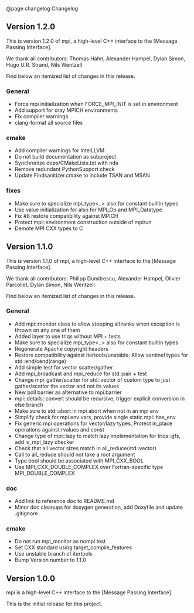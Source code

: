 @page changelog Changelog

## Version 1.2.0

This is version 1.2.0 of mpi, a high-level C++ interface to the [Message Passing Interface].

We thank all contributors: Thomas Hahn, Alexander Hampel, Dylan Simon, Hugo U.R. Strand, Nils Wentzell

Find below an itemized list of changes in this release.

### General
* Force mpi initialization when FORCE_MPI_INIT is set in environment
* Add support for cray MPICH environments
* Fix compiler warnings
* clang-format all source files

### cmake
* Add compiler warnings for IntelLLVM
* Do not build documentation as subproject
* Synchronize deps/CMakeLists.txt with nda
* Remove redundant PythonSupport check
* Update Findsanitizer.cmake to include TSAN and MSAN

### fixes
* Make sure to specialize mpi_type<..> also for constant builtin types
* Use value initialization for also for MPI_Op and MPI_Datatype
* Fix #8 restore compatibility against MPICH
* Protect mpi::environment construction outside of mpirun
* Demote MPI CXX types to C


## Version 1.1.0

This is version 1.1.0 of mpi, a high-level C++ interface to the [Message Passing Interface].

We thank all contributors: Philipp Dumitrescu, Alexander Hampel, Olivier Parcollet, Dylan Simon, Nils Wentzell

Find below an itemized list of changes in this release.

### General
* Add mpi::monitor class to allow stopping all ranks when exception is thrown on any one of them
* Added layer to use triqs without MPI + tests
* Make sure to specialize mpi_type<..> also for constant builtin types
* Regenerate Apache copyright headers
* Restore compatibility against itertools/unstable: Allow sentinel types for std::end/cend(range)
* Add simple test for vector<non-pod> scatter/gather
* Add mpi_broadcast and mpi_reduce for std::pair + test
* Change mpi_gather/scatter for std::vector of custom type to just gather/scatter the vector and not its values
* New poll barrier as alternative to mpi.barrier
* mpi::details::convert should be recursive, trigger explicit conversion in else branch
* Make sure to std::abort in mpi abort when not in an mpi env
* Simplify check for mpi env vars, provide single static mpi::has_env
* Fix generic mpi operations for vector/lazy types, Protect in_place operations against rvalues and const
* Change type of mpi::lazy to match lazy implementation for triqs::gfs, add is_mpi_lazy checker
* Check that all vector sizes match in all_reduce(std::vector)
* Call to all_reduce should not take a root argument
* Type bool should be associated with MPI_CXX_BOOL
* Use MPI_CXX_DOUBLE_COMPLEX over Fortran-specific type MPI_DOUBLE_COMPLEX

### doc
* Add link to reference doc to README.md
* Minor doc cleanups for doxygen generation, add Doxyfile and update .gitignore

### cmake
* Do not run mpi_monitor as nompi test
* Set CXX standard using target_compile_features
* Use unstable branch of itertools
* Bump Version number to 1.1.0


## Version 1.0.0

mpi is a high-level C++ interface to the [Message Passing Interface].

This is the initial release for this project.
